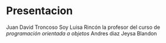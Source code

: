 # Presentacion

Juan David Troncoso Soy Luisa Rincón la profesor del curso de *programación orientada a objetos* Andres diaz Jeysa Blandon

